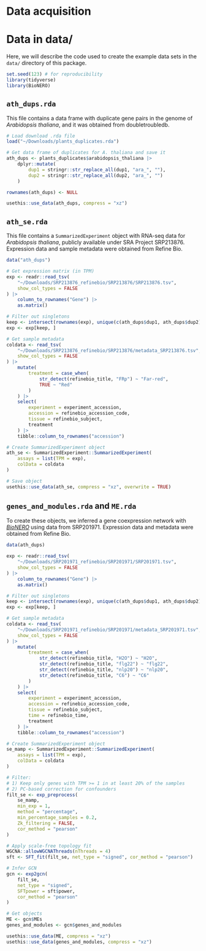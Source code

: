 Data acquisition
================

# Data in data/

Here, we will describe the code used to create the example data sets in
the `data/` directory of this package.

``` r
set.seed(123) # for reproducibility
library(tidyverse)
library(BioNERO)
```

## `ath_dups.rda`

This file contains a data frame with duplicate gene pairs in the genome
of *Arabidopsis thaliana*, and it was obtained from doubletroubledb.

``` r
# Load download .rda file
load("~/Downloads/plants_duplicates.rda")

# Get data frame of duplicates for A. thaliana and save it
ath_dups <- plants_duplicates$arabidopsis_thaliana |>
    dplyr::mutate(
        dup1 = stringr::str_replace_all(dup1, "ara_", ""),
        dup2 = stringr::str_replace_all(dup2, "ara_", "")
    )

rownames(ath_dups) <- NULL

usethis::use_data(ath_dups, compress = "xz")
```

## `ath_se.rda`

This file contains a `SummarizedExperiment` object with RNA-seq data for
*Arabidopsis thaliana*, publicly available under SRA Project SRP213876.
Expression data and sample metadata were obtained from Refine Bio.

``` r
data("ath_dups")

# Get expression matrix (in TPM)
exp <- readr::read_tsv(
    "~/Downloads/SRP213876_refinebio/SRP213876/SRP213876.tsv",
    show_col_types = FALSE
) |>
    column_to_rownames("Gene") |>
    as.matrix()

# Filter out singletons
keep <- intersect(rownames(exp), unique(c(ath_dups$dup1, ath_dups$dup2)))
exp <- exp[keep, ]

# Get sample metadata
coldata <- read_tsv(
    "~/Downloads/SRP213876_refinebio/SRP213876/metadata_SRP213876.tsv",
    show_col_types = FALSE
) |>
    mutate(
        treatment = case_when(
            str_detect(refinebio_title, "FRp") ~ "Far-red",
            TRUE ~ "Red"
        )
    ) |>
    select(
        experiment = experiment_accession,
        accession = refinebio_accession_code,
        tissue = refinebio_subject,
        treatment
    ) |>
    tibble::column_to_rownames("accession")

# Create SummarizedExperiment object
ath_se <- SummarizedExperiment::SummarizedExperiment(
    assays = list(TPM = exp),
    colData = coldata
)

# Save object
usethis::use_data(ath_se, compress = "xz", overwrite = TRUE)
```

## `genes_and_modules.rda` and `ME.rda`

To create these objects, we inferred a gene coexpression network with
*[BioNERO](https://bioconductor.org/packages/3.18/BioNERO)* using data
from SRP201971. Expression data and metadata were obtained from Refine
Bio.

``` r
data(ath_dups)

exp <- readr::read_tsv(
    "~/Downloads/SRP201971_refinebio/SRP201971/SRP201971.tsv",
    show_col_types = FALSE
) |>
    column_to_rownames("Gene") |>
    as.matrix()

# Filter out singletons
keep <- intersect(rownames(exp), unique(c(ath_dups$dup1, ath_dups$dup2)))
exp <- exp[keep, ]

# Get sample metadata
coldata <- read_tsv(
    "~/Downloads/SRP201971_refinebio/SRP201971/metadata_SRP201971.tsv",
    show_col_types = FALSE
) |>
    mutate(
        treatment = case_when(
            str_detect(refinebio_title, "H2O") ~ "H2O",
            str_detect(refinebio_title, "flg22") ~ "flg22",
            str_detect(refinebio_title, "nlp20") ~ "nlp20",
            str_detect(refinebio_title, "C6") ~ "C6"
        )
    ) |>
    select(
        experiment = experiment_accession,
        accession = refinebio_accession_code,
        tissue = refinebio_subject,
        time = refinebio_time,
        treatment
    ) |>
    tibble::column_to_rownames("accession")

# Create SummarizedExperiment object
se_mamp <- SummarizedExperiment::SummarizedExperiment(
    assays = list(TPM = exp),
    colData = coldata
)

# Filter:
# 1) Keep only genes with TPM >= 1 in at least 20% of the samples
# 2) PC-based correction for confounders
filt_se <- exp_preprocess(
    se_mamp, 
    min_exp = 1,
    method = "percentage",
    min_percentage_samples = 0.2,
    Zk_filtering = FALSE, 
    cor_method = "pearson"
)

# Apply scale-free topology fit
WGCNA::allowWGCNAThreads(nThreads = 4)
sft <- SFT_fit(filt_se, net_type = "signed", cor_method = "pearson")

# Infer GCN
gcn <- exp2gcn(
    filt_se, 
    net_type = "signed", 
    SFTpower = sft$power,
    cor_method = "pearson"
)

# Get objects
ME <- gcn$MEs
genes_and_modules <- gcn$genes_and_modules

usethis::use_data(ME, compress = "xz")
usethis::use_data(genes_and_modules, compress = "xz")
```
